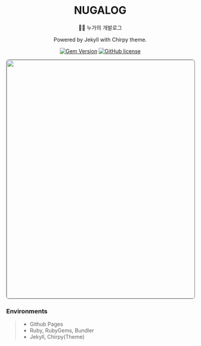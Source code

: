 <div align="center">

  # NUGALOG

  🧑‍💻 누가의 개발로그

  Powered by Jekyll with Chirpy theme.

  [![Gem Version](https://img.shields.io/gem/v/jekyll-theme-chirpy?color=brightgreen)](https://rubygems.org/gems/jekyll-theme-chirpy)
  [![GitHub license](https://img.shields.io/github/license/cotes2020/jekyll-theme-chirpy.svg)](https://github.com/cotes2020/jekyll-theme-chirpy/blob/master/LICENSE)

</div>

<p align="center">
  <img src="https://cdn.jsdelivr.net/gh/nugaBox/nugabox.github.io/assets/img/common/ogimage.png" style="border:1px solid #606060; width:640px; border-radius: 7px; padding: 0px;">
</p>

### Environments

>- Github Pages
>- Ruby, RubyGems, Bundler
>- Jekyll, Chirpy(Theme)
